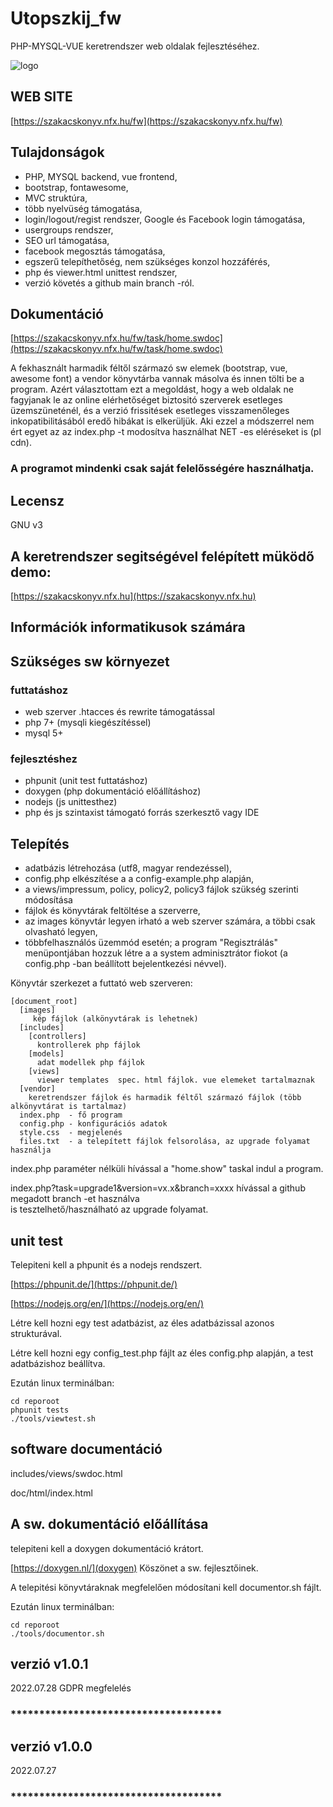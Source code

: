 # Utopszkij_fw

PHP-MYSQL-VUE keretrendszer web oldalak fejlesztéséhez.

![logo](https://szakacskonyv.nfx.hu/fw/images/utopszkij_fw.png)

## WEB SITE 
[https://szakacskonyv.nfx.hu/fw](https://szakacskonyv.nfx.hu/fw)

## Tulajdonságok

- PHP, MYSQL backend, vue frontend,
- bootstrap, fontawesome,
- MVC struktúra,
- több nyelvüség támogatása,
- login/logout/regist rendszer, Google és Facebook login támogatása,
- usergroups rendszer,
- SEO url támogatása,
- facebook megosztás támogatása,
- egszerű telepíthetőség, nem szükséges konzol hozzáférés,
- php és viewer.html unittest rendszer,
- verzió követés a github main branch -ról.

## Dokumentáció

[https://szakacskonyv.nfx.hu/fw/task/home.swdoc](https://szakacskonyv.nfx.hu/fw/task/home.swdoc)

A fekhasznált harmadik féltől származó sw elemek (bootstrap, vue, awesome font) a vendor könyvtárba vannak másolva és innen 
tölti be a program. Azért választottam ezt a megoldást, hogy a web oldalak ne fagyjanak le az online elérhetőséget biztositó szerverek 
esetleges üzemszüneténél, és a verzió frissitések esetleges visszamenőleges inkopatibilitásából eredő hibákat is elkerüljük. 
Aki ezzel a módszerrel nem ért egyet az az index.php -t modosítva használhat NET -es eléréseket is (pl cdn).

### A programot mindenki csak saját felelősségére használhatja.
						
## Lecensz

GNU v3

## A keretrendszer segitségével felépített müködő demo:

[https://szakacskonyv.nfx.hu](https://szakacskonyv.nfx.hu)

## Információk informatikusok számára      

## Szükséges sw környezet
### futtatáshoz
- web szerver   .htacces és rewrite támogatással
- php 7+ (mysqli kiegészítéssel)
- mysql 5+
### fejlesztéshez
- phpunit (unit test futtatáshoz)
- doxygen (php dokumentáció előállításhoz)
- nodejs (js unittesthez)
- php és js szintaxist támogató forrás szerkesztő vagy IDE

## Telepítés

- adatbázis létrehozása (utf8, magyar rendezéssel),
- config.php elkészítése a a config-example.php alapján,
- a views/impressum, policy, policy2, policy3 fájlok szükség szerinti módosítása
- fájlok és könyvtárak feltöltése a szerverre,
- az images könyvtár legyen irható a web szerver számára, a többi csak olvasható legyen,
- többfelhasználós üzemmód esetén; a program "Regisztrálás" menüpontjában hozzuk létre a
  a system adminisztrátor fiokot (a config.php -ban beállított bejelentkezési névvel).

Könyvtár szerkezet a futtató web szerveren:
```
[document_root]
  [images]
     kép fájlok (alkönyvtárak is lehetnek)
  [includes]
    [controllers]
      kontrollerek php fájlok
    [models]
      adat modellek php fájlok
    [views]
      viewer templates  spec. html fájlok. vue elemeket tartalmaznak
  [vendor]
    keretrendszer fájlok és harmadik féltől származó fájlok (több alkönyvtárat is tartalmaz)
  index.php  - fő program
  config.php - konfigurációs adatok
  style.css  - megjelenés
  files.txt  - a telepített fájlok felsorolása, az upgrade folyamat használja

```  
index.php paraméter nélküli hívással a "home.show" taskal indul a program.

index.php?task=upgrade1&version=vx.x&branch=xxxx hívással a github megadott branch -et használva  
is tesztelhető/használható az upgrade folyamat.

## unit test

Telepiteni kell a phpunit és a nodejs rendszert.

[https://phpunit.de/](https://phpunit.de/)

[https://nodejs.org/en/](https://nodejs.org/en/)

Létre kell hozni egy test adatbázist, az éles adatbázissal azonos strukturával.

Létre kell hozni egy config_test.php fájlt az éles config.php alapján, a test adatbázishoz beállítva.

Ezután linux terminálban:
```
cd reporoot
phpunit tests
./tools/viewtest.sh
```
## software documentáció

includes/views/swdoc.html

doc/html/index.html

## A sw. dokumentáció előállítása
telepiteni kell a doxygen dokumentáció krátort.

[https://doxygen.nl/](doxygen)  Köszönet a sw. fejlesztőinek.

A telepitési könyvtáraknak megfelelően módosítani kell documentor.sh fájlt.

Ezután linux terminálban:

```
cd reporoot
./tools/documentor.sh
```
## verzió v1.0.1
2022.07.28
GDPR megfelelés
### *************************************
## verzió v1.0.0
2022.07.27

### *************************************





